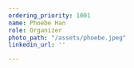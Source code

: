 ```yaml
---
ordering_priority: 1001
name: Phoebe Han
role: Organizer
photo_path: "/assets/phoebe.jpeg"
linkedin_url: ''

---
```

